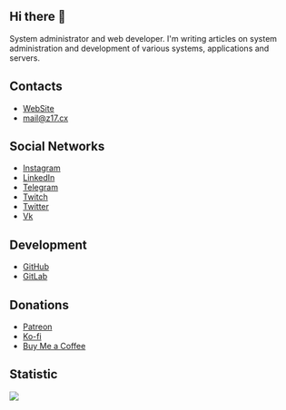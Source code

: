 ## Hi there 👋

System administrator and web developer. I'm writing articles on system administration and development of various systems, applications and servers.

## Contacts

- [WebSite](https://z17.cx/)
- [mail@z17.cx](mailto:mail@z17.cx)

## Social Networks

- [Instagram](https://instagram.com/z17cx)
- [LinkedIn](https://linkedin.com/in/z17cx)
- [Telegram](https://t.me/z17cx)
- [Twitch](https://twitch.tv/z17cx)
- [Twitter](https://twitter.com/z17cx)
- [Vk](https://vk.com/z17cx)

## Development

- [GitHub](https://github.com/z17cx)
- [GitLab](https://gitlab.com/z17cx)

## Donations

- [Patreon](https://patreon.com/z17cx)
- [Ko-fi](https://ko-fi.com/z17cx)
- [Buy Me a Coffee](https://buymeacoffee.com/z17cx)

## Statistic

![](https://github-readme-stats.vercel.app/api?username=z17cx&show_icons=true)
